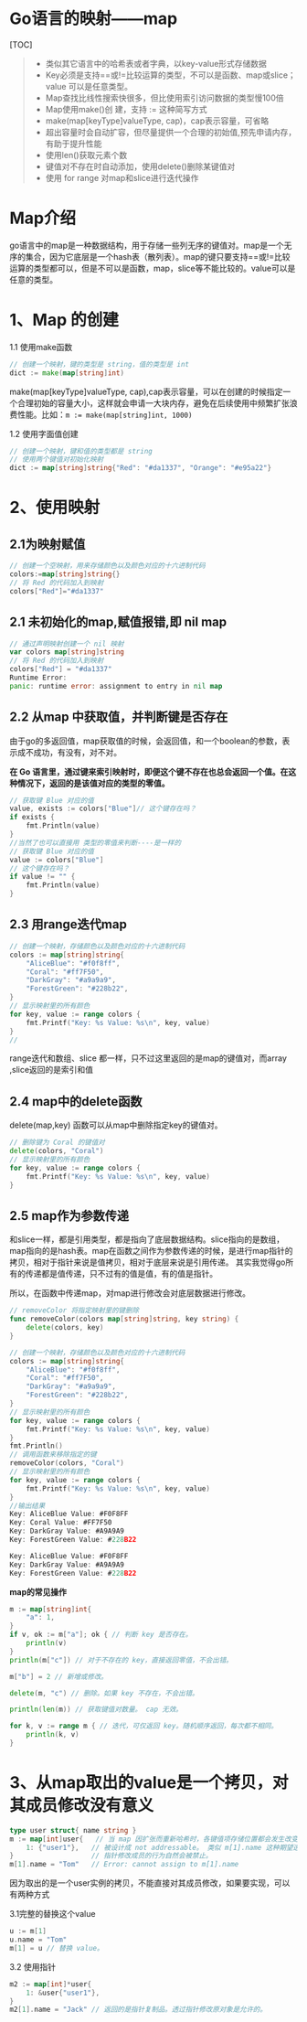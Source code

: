 # Go语言的映射——map

[TOC]

> - 类似其它语言中的哈希表或者字典，以key-value形式存储数据
> - Key必须是支持==或!=比较运算的类型，不可以是函数、map或slice；value 可以是任意类型。
> - Map查找比线性搜索快很多，但比使用索引访问数据的类型慢100倍
> - Map使用make()创 建，支持 := 这种简写方式
> - make(map[keyType]valueType, cap)，cap表示容量，可省略
> - 超出容量时会自动扩容，但尽量提供一个合理的初始值,预先申请内存，有助于提升性能 
> - 使用len()获取元素个数
> - 键值对不存在时自动添加，使用delete()删除某键值对
> - 使用 for range 对map和slice进行迭代操作

# Map介绍

go语言中的map是一种数据结构，用于存储一些列无序的键值对。map是一个无序的集合，因为它底层是一个hash表（散列表）。map的键只要支持==或!=比较运算的类型都可以，但是不可以是函数，map，slice等不能比较的。value可以是任意的类型。

# 1、Map 的创建

1.1 使用make函数

```go
// 创建一个映射，键的类型是 string，值的类型是 int
dict := make(map[string]int)
```

make(map[keyType]valueType, cap),cap表示容量，可以在创建的时候指定一个合理初始的容量大小，这样就会申请一大块内存，避免在后续使用中频繁扩张浪费性能。比如：`m := make(map[string]int, 1000) `

1.2 使用字面值创建

```go
// 创建一个映射，键和值的类型都是 string
// 使用两个键值对初始化映射
dict := map[string]string{"Red": "#da1337", "Orange": "#e95a22"}
```

# 2、使用映射

## 2.1为映射赋值

```go 
// 创建一个空映射，用来存储颜色以及颜色对应的十六进制代码
colors:=map[string]string{}
// 将 Red 的代码加入到映射
colors["Red"]="#da1337"
```

## 2.1 未初始化的map,赋值报错,即 nil map

```go
// 通过声明映射创建一个 nil 映射
var colors map[string]string
// 将 Red 的代码加入到映射
colors["Red"] = "#da1337"
Runtime Error:
panic: runtime error: assignment to entry in nil map
```

## 2.2  从map 中获取值，并判断键是否存在

由于go的多返回值，map获取值的时候，会返回值，和一个boolean的参数，表示成不成功，有没有，对不对。

**在 Go 语言里，通过键来索引映射时，即便这个键不存在也总会返回一个值。在这种情况下，返回的是该值对应的类型的零值。** 

```go
// 获取键 Blue 对应的值
value, exists := colors["Blue"]// 这个键存在吗？
if exists {
	fmt.Println(value)
}
//当然了也可以直接用 类型的零值来判断----是一样的
// 获取键 Blue 对应的值
value := colors["Blue"]
// 这个键存在吗？
if value != "" {
	fmt.Println(value)
}
```

## 2.3 用range迭代map

```go
// 创建一个映射，存储颜色以及颜色对应的十六进制代码
colors := map[string]string{
	"AliceBlue": "#f0f8ff",
	"Coral": "#ff7F50",
	"DarkGray": "#a9a9a9",
	"ForestGreen": "#228b22",
}
// 显示映射里的所有颜色
for key, value := range colors {
	fmt.Printf("Key: %s Value: %s\n", key, value)
}
//
```

range迭代和数组、slice 都一样，只不过这里返回的是map的键值对，而array ,slice返回的是索引和值

## 2.4 map中的delete函数

delete(map,key)  函数可以从map中删除指定key的键值对。

```go
// 删除键为 Coral 的键值对
delete(colors, "Coral")
// 显示映射里的所有颜色
for key, value := range colors {
	fmt.Printf("Key: %s Value: %s\n", key, value)
}	

```

## 2.5 map作为参数传递

和slice一样，都是引用类型，都是指向了底层数据结构。slice指向的是数组，map指向的是hash表。map在函数之间作为参数传递的时候，是进行map指针的拷贝，相对于指针来说是值拷贝，相对于底层来说是引用传递。 其实我觉得go所有的传递都是值传递，只不过有的值是值，有的值是指针。

所以，在函数中传递map，对map进行修改会对底层数据进行修改。

```GO
// removeColor 将指定映射里的键删除
func removeColor(colors map[string]string, key string) {
	delete(colors, key)
}
```

```go
// 创建一个映射，存储颜色以及颜色对应的十六进制代码
colors := map[string]string{
	"AliceBlue": "#f0f8ff",
	"Coral": "#ff7F50",
	"DarkGray": "#a9a9a9",
	"ForestGreen": "#228b22",
}
// 显示映射里的所有颜色
for key, value := range colors {
	fmt.Printf("Key: %s Value: %s\n", key, value)
}
fmt.Println()
// 调用函数来移除指定的键
removeColor(colors, "Coral")
// 显示映射里的所有颜色
for key, value := range colors {
	fmt.Printf("Key: %s Value: %s\n", key, value)
}
//输出结果
Key: AliceBlue Value: #F0F8FF
Key: Coral Value: #FF7F50
Key: DarkGray Value: #A9A9A9
Key: ForestGreen Value: #228B22

Key: AliceBlue Value: #F0F8FF
Key: DarkGray Value: #A9A9A9
Key: ForestGreen Value: #228B22
```

**map的常见操作**

```go
m := map[string]int{
	"a": 1,
}
if v, ok := m["a"]; ok { // 判断 key 是否存在。
	println(v)
}
println(m["c"]) // 对于不存在的 key，直接返回零值，不会出错。

m["b"] = 2 // 新增或修改。

delete(m, "c") // 删除。如果 key 不存在，不会出错。

println(len(m)) // 获取键值对数量。 cap ⽆效。

for k, v := range m { // 迭代，可仅返回 key。随机顺序返回，每次都不相同。
	println(k, v)
}
```

# 3、从map取出的value是一个拷贝，对其成员修改没有意义

```go
type user struct{ name string }
m := map[int]user{	 // 当 map 因扩张⽽重新哈希时，各键值项存储位置都会发⽣改变。 因此， map
	1: {"user1"},  	// 被设计成 not addressable。 类似 m[1].name 这种期望透过原 value
} 					// 指针修改成员的⾏为⾃然会被禁⽌。
m[1].name = "Tom" 	// Error: cannot assign to m[1].name
```

因为取出的是一个user实例的拷贝，不能直接对其成员修改，如果要实现，可以有两种方式

3.1完整的替换这个value

```go
u := m[1]
u.name = "Tom"
m[1] = u // 替换 value。
```

3.2 使用指针

```go
m2 := map[int]*user{
	1: &user{"user1"},
}
m2[1].name = "Jack" // 返回的是指针复制品。透过指针修改原对象是允许的。
```





























